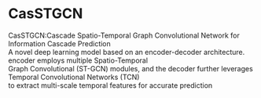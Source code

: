 CasSTGCN
==== 
CasSTGCN:Cascade Spatio-Temporal Graph Convolutional Network for Information Cascade Prediction  
A novel deep learning model based on an encoder-decoder architecture. encoder employs multiple Spatio-Temporal  
Graph Convolutional (ST-GCN) modules, and the decoder further leverages Temporal Convolutional Networks (TCN)  
to extract multi-scale temporal features for accurate prediction  
